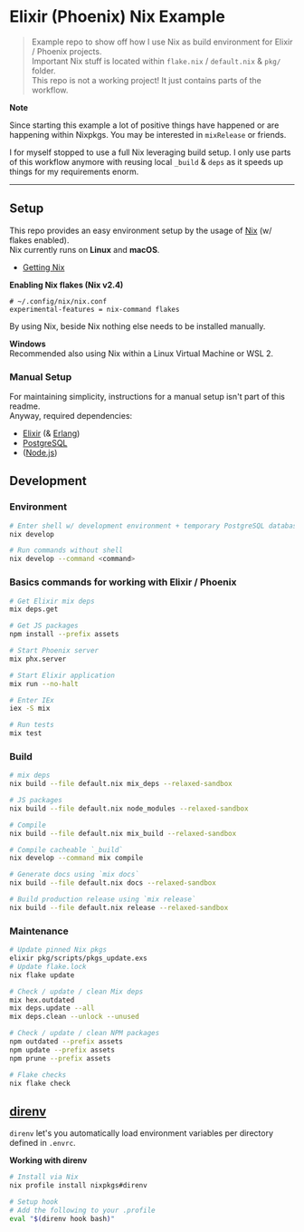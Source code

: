 # Elixir (Phoenix) Nix Example

> Example repo to show off how I use Nix as build environment for Elixir / Phoenix projects.  
> Important Nix stuff is located within `flake.nix` / `default.nix` & `pkg/` folder.  
This repo is not a working project! It just contains parts of the workflow.

**Note**

Since starting this example a lot of positive things have happened or are happening within Nixpkgs.
You may be interested in `mixRelease` or friends.

I for myself stopped to use a full Nix leveraging build setup. I only use parts of this workflow anymore with reusing local `_build` & `deps` as it speeds up things for my requirements enorm.

---

## Setup

This repo provides an easy environment setup by the usage of [Nix](https://nixos.org) (w/ flakes enabled).  
Nix currently runs on **Linux** and **macOS**.

- [Getting Nix](https://nixos.org/download.html)

**Enabling Nix flakes (Nix v2.4)**
```
# ~/.config/nix/nix.conf
experimental-features = nix-command flakes
```

By using Nix, beside Nix nothing else needs to be installed manually.

**Windows**  
Recommended also using Nix within a Linux Virtual Machine or WSL 2.

### Manual Setup

For maintaining simplicity, instructions for a manual setup isn't part of this readme.  
Anyway, required dependencies:

- [Elixir](https://elixir-lang.org) (& [Erlang](https://www.erlang.org))
- [PostgreSQL](https://www.postgresql.org)
- ([Node.js](https://nodejs.org))

## Development

### Environment

```sh
# Enter shell w/ development environment + temporary PostgreSQL database
nix develop

# Run commands without shell
nix develop --command <command>
```

### Basics commands for working with Elixir / Phoenix

```sh
# Get Elixir mix deps
mix deps.get

# Get JS packages
npm install --prefix assets

# Start Phoenix server
mix phx.server

# Start Elixir application
mix run --no-halt

# Enter IEx
iex -S mix

# Run tests
mix test
```

### Build

```sh
# mix deps
nix build --file default.nix mix_deps --relaxed-sandbox

# JS packages
nix build --file default.nix node_modules --relaxed-sandbox

# Compile
nix build --file default.nix mix_build --relaxed-sandbox

# Compile cacheable `_build`
nix develop --command mix compile

# Generate docs using `mix docs`
nix build --file default.nix docs --relaxed-sandbox

# Build production release using `mix release`
nix build --file default.nix release --relaxed-sandbox
```

### Maintenance

```sh
# Update pinned Nix pkgs
elixir pkg/scripts/pkgs_update.exs
# Update flake.lock
nix flake update

# Check / update / clean Mix deps
mix hex.outdated
mix deps.update --all
mix deps.clean --unlock --unused

# Check / update / clean NPM packages
npm outdated --prefix assets
npm update --prefix assets
npm prune --prefix assets

# Flake checks
nix flake check
```

## [direnv](https://direnv.net/)

`direnv` let's you automatically load environment variables per directory defined in `.envrc`.

**Working with direnv**
```sh
# Install via Nix
nix profile install nixpkgs#direnv

# Setup hook
# Add the following to your .profile
eval "$(direnv hook bash)"
```
